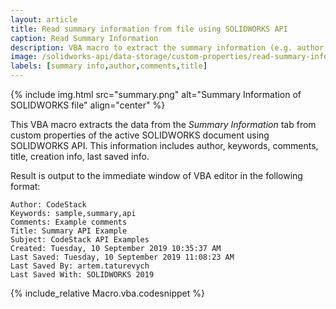 ```yaml
---
layout: article
title: Read summary information from file using SOLIDWORKS API
caption: Read Summary Information
description: VBA macro to extract the summary information (e.g. author, keywords, comments, title, creation info etc.) for active SOLIDWORKS file using SOLIDWORKS API
image: /solidworks-api/data-storage/custom-properties/read-summary-information/summary.png
labels: [summary info,author,comments,title]
---
```

{% include img.html src="summary.png" alt="Summary Information of SOLIDWORKS file" align="center" %}

This VBA macro extracts the data from the *Summary Information* tab from custom properties of the active SOLIDWORKS document using SOLIDWORKS API. This information includes author, keywords, comments, title, creation info, last saved info.

Result is output to the immediate window of VBA editor in the following format:

~~~
Author: CodeStack
Keywords: sample,summary,api
Comments: Example comments
Title: Summary API Example
Subject: CodeStack API Examples
Created: Tuesday, 10 September 2019 10:35:37 AM
Last Saved: Tuesday, 10 September 2019 11:08:23 AM
Last Saved By: artem.taturevych
Last Saved With: SOLIDWORKS 2019
~~~

{% include_relative Macro.vba.codesnippet %}
